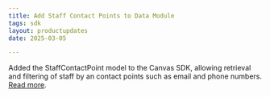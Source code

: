 ```yaml
---
title: Add Staff Contact Points to Data Module 
tags: sdk
layout: productupdates
date: 2025-03-05

---
```


Added the StaffContactPoint model to the Canvas SDK, allowing retrieval and filtering of staff by an contact points such as email and phone numbers. [Read more](https://docs.canvasmedical.com/sdk/data-staff/).